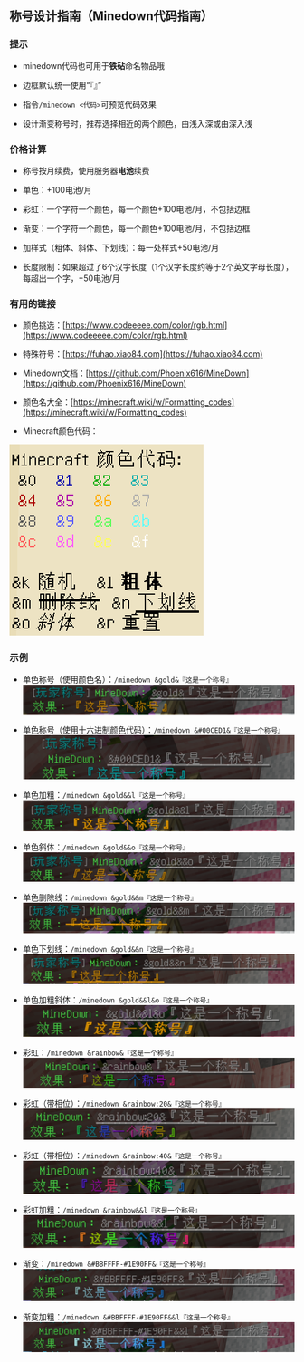 ## 称号设计指南（Minedown代码指南）


### 提示

- minedown代码也可用于**铁砧**命名物品哦

- 边框默认统一使用“『』”

- 指令`/minedown <代码>`可预览代码效果

- 设计渐变称号时，推荐选择相近的两个颜色，由浅入深或由深入浅

### 价格计算

- 称号按月续费，使用服务器**电池**续费

- 单色：+100电池/月

- 彩虹：一个字符一个颜色，每一个颜色+100电池/月，不包括边框

- 渐变：一个字符一个颜色，每一个颜色+100电池/月，不包括边框

- 加样式（粗体、斜体、下划线）：每一处样式+50电池/月

- 长度限制：如果超过了6个汉字长度（1个汉字长度约等于2个英文字母长度），每超出一个字，+50电池/月

### 有用的链接

- 颜色挑选：[https://www.codeeeee.com/color/rgb.html](https://www.codeeeee.com/color/rgb.html)

- 特殊符号：[https://fuhao.xiao84.com](https://fuhao.xiao84.com)

- Minedown文档：[https://github.com/Phoenix616/MineDown](https://github.com/Phoenix616/MineDown)

- 颜色名大全：[https://minecraft.wiki/w/Formatting_codes](https://minecraft.wiki/w/Formatting_codes)

- Minecraft颜色代码：

![颜色代码](./image-27.png)

### 示例

- 单色称号（使用颜色名）：`/minedown &gold&『这是一个称号』`
![单色称号](image-29.png)

- 单色称号（使用十六进制颜色代码）：`/minedown &#00CED1&『这是一个称号』`
![单色称号](image-28.png)

- 单色加粗：`/minedown &gold&&l『这是一个称号』`
![单色加粗](image-30.png)

- 单色斜体：`/minedown &gold&&o『这是一个称号』`
![单色斜体](image-31.png)

- 单色删除线：`/minedown &gold&&m『这是一个称号』`
![单色删除线](image-32.png)

- 单色下划线：`/minedown &gold&&n『这是一个称号』`
![单色下划线](image-33.png)

- 单色加粗斜体：`/minedown &gold&&l&o『这是一个称号』`
![单色加粗斜体](image-34.png)

- 彩虹：`/minedown &rainbow&『这是一个称号』`
![彩虹](image-35.png)

- 彩虹（带相位）：`/minedown &rainbow:20&『这是一个称号』`
![彩虹（带相位）](image-36.png)

- 彩虹（带相位）：`/minedown &rainbow:40&『这是一个称号』`
![彩虹（带相位）](image-37.png)

- 彩虹加粗：`/minedown &rainbow&&l『这是一个称号』`
![彩虹加粗](image-38.png)

- 渐变：`/minedown &#BBFFFF-#1E90FF&『这是一个称号』`
![渐变](image-39.png)

- 渐变加粗：`/minedown &#BBFFFF-#1E90FF&&l『这是一个称号』`
![渐变加粗](image-40.png)
